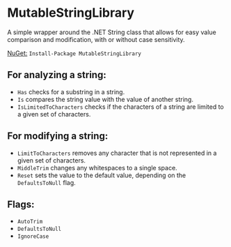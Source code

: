 # MutableStringLibrary

A simple wrapper around the .NET String class that allows for easy value comparison and modification, with or without case sensitivity.

[NuGet:](https://www.nuget.org/packages/MutableStringLibrary/) `Install-Package MutableStringLibrary`

## For analyzing a string:

- `Has` checks for a substring in a string.
- `Is` compares the string value with the value of another string.
- `IsLimitedToCharacters` checks if the characters of a string are limited to a given set of characters.

## For modifying a string:
- `LimitToCharacters` removes any character that is not represented in a given set of characters.
- `MiddleTrim` changes any whitespaces to a single space.
- `Reset` sets the value to the default value, depending on the `DefaultsToNull` flag.

## Flags:

- `AutoTrim`
- `DefaultsToNull`
- `IgnoreCase`
